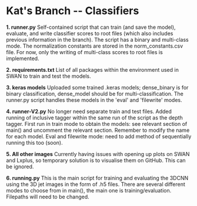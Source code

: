 # Kat's Branch -- Classifiers

**1. runner.py**
Self-contained script that can train (and save the model), evaluate, and write classifier scores to root files (which also includes previous information in the branch). The script has a binary and multi-class mode. The normalization constants are stored in the norm_constants.csv file. For now, only the writing of multi-class scores to root files is implemented.

**2. requirements.txt**
List of all packages within the environment used in SWAN to train and test the models.

**3. keras models**
Uploaded some trained .keras models; dense_binary is for binary classification, dense_model should be for multi-classification. The runner.py script handles these models in the 'eval' and 'filewrite' modes.

**4. runner-V2.py**
No longer need separate train and test files. Added running of inclusive tagger within the same run of the script as the depth tagger. First run in train mode to obtain the models: see relevant section of main() and uncomment the relevant section. Remember to modify the name for each model. Eval and filewrite mode: need to add method of sequentially running this too (soon). 

**5. All other images**
Currently having issues with opening up plots on SWAN and Lxplus, so temporary solution is to visualise them on GitHub. This can be ignored.

**6. running.py**
This is the main script for training and evaluating the 3DCNN using the 3D jet images in the form of .h5 files. There are several different modes to choose from in main(), the main one is training/evaluation. Filepaths will need to be changed.
